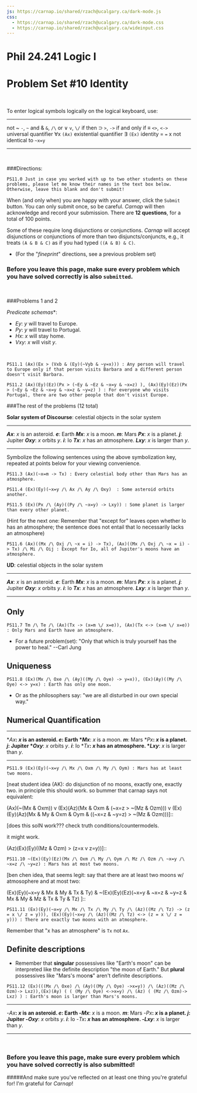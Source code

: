 ```yaml
---
js: https://carnap.io/shared/rzach@ucalgary.ca/dark-mode.js
css: 
  - https://carnap.io/shared/rzach@ucalgary.ca/dark-mode.css
  - https://carnap.io/shared/rzach@ucalgary.ca/wideinput.css
---
```


# Phil 24.241 Logic I
# Problem Set \#10 Identity


<br />

<!---

Note that must use system LogicBookPDE, for identity symbols to render! LogicBookPD doesn't support identity! 

This is problem set 11 for MIT Fall 2022 Logic I, 24.241. Four of the problems come from Jtapp 303 Winter 2019 PS 8. Other five come from Zach PS9, modified for LogicBookSD system (so not allowed to ever post solutions to these)

Comments to self can be entered with [blah blah]:: or [](blah blah). Former needs an empty space before the line! 

-->

To enter logical symbols logically on the logical keyboard, use:

------------------------- -----------------------------
not ~                     `-`, `~`
and &                     `&`, `/\`
or $\lor$                 `v`, `\/`
if then $\supset$         `>`, `->`
if and only if ≡          `<>`, `<->`
universal quantifier ∀x   `(Ax)`
existential quantifier ∃  `(Ex)` 
identity =                `=`
x not identical to        `~x=y`
------------------------- -----------------------------

<br />

###Directions:

```{.QualitativeProblem .ShortAnswer points=0}
PS11.0 Just in case you worked with up to two other students on these problems, please let me know their names in the text box below. Otherwise, leave this blank and don't submit! 
```
When (and only when) you are happy with your answer, click the `Submit` button. You can only submit once, so be careful. *Carnap* will then acknowledge and record your submission. There are **12 questions**, for a total of 100 points. 

 Some of these require long disjunctions or conjunctions. *Carnap*
  will accept disjunctions or conjunctions of more than two
  disjuncts/conjuncts, e.g., it treats `(A & B & C)` as if you had
  typed `((A & B) & C)`.
- (For the "*fineprint*" directions, see a previous problem set)

[As always, you only get to submit once, and you MUST click `Submit` in order for your answer to be recorded.]::


### Before you leave this page, make sure every problem which you have solved correctly is also `submitted`.

<br />

###Problems 1 and 2 

*Predicate schemas**:

- $Ey$:	$y$ will travel to Europe.   
- $Py$:	$y$ will travel to Portugal.         
- $Hx$:	$x$ will stay home.     
- $Vxy$:	$x$ will visit $y$.         

<br />

[note that Carnap also accepts the following, since quantifiers commute across a conditional when in the consequent: 
(Ax)(Ey)((Ex > (Vxb &(~Vyb & ~y=x))))   ]::

[JTapp PS8 3a]::

~~~{.Translate .FOL system="LogicBookPDE" options="exam" points=4}
PS11.1 (Ax)(Ex > (Vxb & (Ey)(~Vyb & ~y=x))) : Any person will travel to Europe only if that person visits Barbara and a different person doesn't visit Barbara.
~~~

[easy one! so include. can also have it in the form (Ax)(Px > (Ey)(Ez)((~Ey & ~Ez & ~x=y & ~x=z) )). Since the quantifiers commute across conditional when in the CONSEQUENT. 
So carnap also accepts the following:
(Ax)(Px > (Ey)(Ez)((~Ey & ~Ez & ~x=y & ~x=z)) )  ]::

[JTapp PS8 3d]::

~~~{.Translate .FOL system="LogicBookPDE" options="exam" points=6}
PS11.2 (Ax)(Ey)(Ez)(Px > (~Ey & ~Ez & ~x=y & ~x=z) ), (Ax)(Ey)(Ez)(Px > (~Ey & ~Ez & ~x=y & ~x=z & ~y=z) ) : For everyone who visits Portugal, there are two other people that don't visist Europe.
~~~



###The rest of the problems (12 total)



**Solar system of Discourse**: celestial objects in the solar system

------------- ----------------------- ------------- --------
**$Ax$**:         $x$ is an asteroid.      **$e$**:           Earth
**$Mx$**:         $x$ is a moon.            **$m$**:           Mars
**$Px$**:         $x$ is a planet.         **$j$**:                Jupiter
**$Oxy$**:       $x$ orbits $y$.	       **$i$**:           Io
**$Tx$**:     $x$ has an atmosphere.
**$Lxy$**:     $x$ is larger than $y$.
------------- ----------------------- ------------- --------

Symbolize the following sentences using the above symbolization key, repeated at points below for your viewing convenience. 


[Zach PS9.1 ]::

~~~{.Translate .FOL system="LogicBookPDE" options="exam" points=4}
PS11.3 (Ax)(~x=m -> Tx) : Every celestial body other than Mars has an atmosphere.
~~~

[Zach PS9.2 ]::

~~~{.Translate .FOL system="LogicBookPDE" options="exam" points=6}
PS11.4 (Ex)(Ey)(~x=y /\ Ax /\ Ay /\ Oxy)  : Some asteroid orbits another.
~~~

[Zach PS9.3 ]::

~~~{.Translate .FOL system="LogicBookPDE" options="exam" points=6}
PS11.5 (Ex)(Px /\ (Ay)((Py /\ ~x=y) -> Lxy)) : Some planet is larger than every other planet.
~~~

(Hint for the next one: Remember that "except for" leaves open whether Io has an atmosphere; the sentence does not entail that Io necessarily lacks an atmosphere)

[Zach PS9.4 ]::

~~~{.Translate .FOL system="LogicBookPDE" options="exam" points=6}
PS11.6 (Ax)((Mx /\ Oxj /\ ~x = i) -> Tx), (Ax)((Mx /\ Oxj /\ ~x = i) -> Tx) /\ Mi /\ Oij : Except for Io, all of Jupiter's moons have an atmosphere.
~~~


**UD**: celestial objects in the solar system

------------- ----------------------- ------------- --------
**$Ax$**:         $x$ is an asteroid.      **$e$**:           Earth
**$Mx$**:         $x$ is a moon.            **$m$**:           Mars
**$Px$**:         $x$ is a planet.         **$j$**:                Jupiter
**$Oxy$**:       $x$ orbits $y$.	       **$i$**:           Io
**$Tx$**:     $x$ has an atmosphere.
**$Lxy$**:     $x$ is larger than $y$.
------------- ----------------------- ------------- --------

## Only

[Zach PS9.5 ]::

~~~{.Translate .FOL system="LogicBookPDE" options="exam" points=6}
PS11.7 Tm /\ Te /\ (Ax)(Tx -> (x=m \/ x=e)), (Ax)(Tx <-> (x=m \/ x=e)) : Only Mars and Earth have an atmosphere.
~~~

- For a future problem(set): "Only that which is truly yourself has the power to heal." --Carl Jung

[seems like comma between sentences allows you to include two logically distinct answers as correct; so that's neat! way to assign problems where there are ambiguities]::



## Uniqueness

[Zach PS9.7 ]::

~~~{.Translate .FOL system="LogicBookPDE" points=6}
PS11.8 (Ex)(Mx /\ Oxe /\ (Ay)((My /\ Oye) -> y=x)), (Ex)(Ay)((My /\ Oye) <-> y=x) : Earth has only one moon.
~~~

- Or as the philosophers say: "we are all disturbed in our own special way."

## Numerical Quantification


------------ ----------------------- ------------- --------
*$Ax$**:         $x$ is an asteroid.      **$e$**:           Earth
*$Mx$**:         $x$ is a moon.            **$m$**:           Mars
*$Px$**:         $x$ is a planet.         **$j$**:                Jupiter
*$Oxy$**:       $x$ orbits $y$.	       **$i$**:           Io
*$Tx$**:     $x$ has an atmosphere.
*$Lxy$**:     $x$ is larger than $y$.
------------ ----------------------- ------------- --------




[Zach PS9.9 ]::

~~~{.Translate .FOL system="LogicBookPDE" points=14}
PS11.9 (Ex)(Ey)(~x=y /\ Mx /\ Oxm /\ My /\ Oym) : Mars has at least two moons.
~~~

[Zach PS9.11]::

[neat student idea (AK): do disjunction of no moons, exactly one, exactly two. in principle this should work. so bummer that carnap says not equivalent:

(Ax)(~(Mx & Oxm)) v (Ex)(Az)(Mx & Oxm & (~x=z > ~(Mz & Ozm))) v (Ex)(Ey)(Az)(Mx & My & Oxm & Oym & ((~x=z & ~y=z) > ~(Mz & Ozm)))]::

[does this solN work??? check truth conditions/countermodels. 

it might work.

(Az)(Ex)(Ey)((Mz & Ozm) > (z=x v z=y))]::

~~~{.Translate .FOL system="LogicBookPDE" points=14}
PS11.10 ~(Ex)(Ey)(Ez)(Mx /\ Oxm /\ My /\ Oym /\ Mz /\ Ozm /\ ~x=y /\ ~x=z /\ ~y=z) : Mars has at most two moons.
~~~

[Zach PS9.12 ]::

[ben chen idea, that seems legit: say that there are at least two moons w/ atmosophere and at most two: 

(Ex)(Ey)(~x=y & Mx & My & Tx & Ty) & ~(Ex)(Ey)(Ez)(~x=y & ~x=z & ~y=z & Mx & My & Mz & Tx & Ty & Tz) ]::

~~~{.Translate .FOL system="LogicBookPDE" points=14}
PS11.11 (Ex)(Ey)(~x=y /\ Mx /\ Tx /\ My /\ Ty /\ (Az)((Mz /\ Tz) -> (z = x \/ z = y))), (Ex)(Ey)(~x=y /\ (Az)((Mz /\ Tz) <-> (z = x \/ z = y))) : There are exactly two moons with an atmosphere.
~~~

Remember that "x has an atmosphere" is `Tx` not `Ax`.



## Definite descriptions

- Remember that **singular** possessives like "Earth's moon" can be
interpreted like the definite description "the moon of Earth."  But
**plural** possessives like "Mars's moon**s**" aren't definite
descriptions.


[Zach PS9.14]::

[interesting alternative solN:
(Ex)(Ay)(Mx & Oxe & (Az)((Mz & Oze) > z=x) & ((My & Oym) > Lxy))]::

~~~{.Translate .FOL system="LogicBookPDE" points=14}
PS11.12 (Ex)(((Mx /\ Oxe) /\ (Ay)((My /\ Oye) ->x=y)) /\ (Az)((Mz /\ Ozm)-> Lxz)),(Ex)(Ay) ( ( (My /\ Oye) <->x=y) /\ (Az) ( (Mz /\ Ozm)-> Lxz) ) : Earth's moon is larger than Mars's moons.
~~~


------------ ----------------------- ------------- --------
-$Ax$**:         $x$ is an asteroid.      **$e$**:           Earth
-$Mx$**:         $x$ is a moon.            **$m$**:           Mars
-$Px$**:         $x$ is a planet.         **$j$**:                Jupiter
-$Oxy$**:       $x$ orbits $y$.	       **$i$**:           Io
-$Tx$**:     $x$ has an atmosphere.
-$Lxy$**:     $x$ is larger than $y$.
------------ ----------------------- ------------- --------

<br />

### Before you leave this page, make sure every problem which you have solved correctly is also submitted! 
#####And make sure you've reflected on at least one thing you're grateful for! I'm grateful for *Carnap*!
